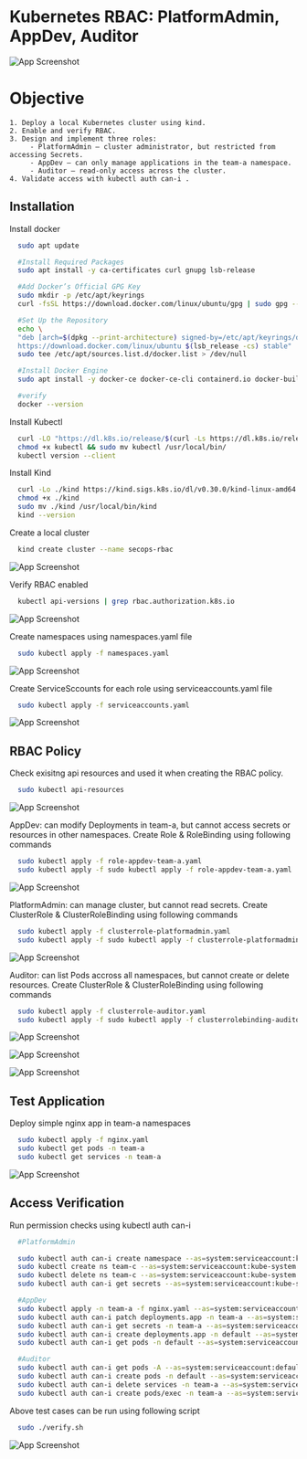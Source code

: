 
# Kubernetes RBAC: PlatformAdmin, AppDev, Auditor

![App Screenshot](images/13.png)

# Objective
    1. Deploy a local Kubernetes cluster using kind.
    2. Enable and verify RBAC.
    3. Design and implement three roles:
         - PlatformAdmin – cluster administrator, but restricted from accessing Secrets.
         - AppDev – can only manage applications in the team-a namespace.
         - Auditor – read-only access across the cluster.
    4. Validate access with kubectl auth can-i .
## Installation

Install docker

```bash
  sudo apt update

  #Install Required Packages 
  sudo apt install -y ca-certificates curl gnupg lsb-release

  #Add Docker’s Official GPG Key
  sudo mkdir -p /etc/apt/keyrings
  curl -fsSL https://download.docker.com/linux/ubuntu/gpg | sudo gpg --dearmor -o /etc/apt/keyrings/docker.gpg

  #Set Up the Repository
  echo \
  "deb [arch=$(dpkg --print-architecture) signed-by=/etc/apt/keyrings/docker.gpg] \
  https://download.docker.com/linux/ubuntu $(lsb_release -cs) stable" | \
  sudo tee /etc/apt/sources.list.d/docker.list > /dev/null

  #Install Docker Engine
  sudo apt install -y docker-ce docker-ce-cli containerd.io docker-buildx-plugin docker-compose-plugin

  #verify
  docker --version
```

Install Kubectl

``` bash
  curl -LO "https://dl.k8s.io/release/$(curl -Ls https://dl.k8s.io/release/stable.txt)/bin/linux/amd64/kubectl"
  chmod +x kubectl && sudo mv kubectl /usr/local/bin/
  kubectl version --client
```

Install Kind

``` bash
  curl -Lo ./kind https://kind.sigs.k8s.io/dl/v0.30.0/kind-linux-amd64
  chmod +x ./kind
  sudo mv ./kind /usr/local/bin/kind
  kind --version
```

Create a local cluster

``` bash
  kind create cluster --name secops-rbac
```
![App Screenshot](images/1.png)

Verify RBAC enabled

``` bash
  kubectl api-versions | grep rbac.authorization.k8s.io
```
![App Screenshot](images/2.png)

Create namespaces using namespaces.yaml file

``` bash
  sudo kubectl apply -f namespaces.yaml
```
![App Screenshot](images/3.png)

Create ServiceSccounts for each role using serviceaccounts.yaml file

``` bash
  sudo kubectl apply -f serviceaccounts.yaml
```
![App Screenshot](images/4.png)

## RBAC Policy

Check exisitng api resources and used it when creating the RBAC policy.

``` bash
  sudo kubectl api-resources
```
![App Screenshot](images/6.png)

AppDev: can modify Deployments in team-a, but cannot access secrets or resources in other namespaces.
Create Role & RoleBinding using following commands

``` bash
  sudo kubectl apply -f role-appdev-team-a.yaml
  sudo kubectl apply -f sudo kubectl apply -f role-appdev-team-a.yaml
```
![App Screenshot](images/5.png)

PlatformAdmin: can manage cluster, but cannot read secrets.
Create ClusterRole & ClusterRoleBinding using following commands

``` bash
  sudo kubectl apply -f clusterrole-platformadmin.yaml
  sudo kubectl apply -f sudo kubectl apply -f clusterrole-platformadmin.yaml
```
![App Screenshot](images/7.png)

Auditor: can list Pods accross all namespaces, but cannot create or delete resources.
Create ClusterRole & ClusterRoleBinding using following commands

``` bash
  sudo kubectl apply -f clusterrole-auditor.yaml
  sudo kubectl apply -f sudo kubectl apply -f clusterrolebinding-auditor.yaml
```
![App Screenshot](images/9.png)

![App Screenshot](images/10.png)

![App Screenshot](images/110.png)

## Test Application

Deploy simple nginx app in team-a namespaces

``` bash
  sudo kubectl apply -f nginx.yaml
  sudo kubectl get pods -n team-a
  sudo kubectl get services -n team-a
```
![App Screenshot](images/12.png)

## Access Verification

Run permission checks using kubectl auth can-i

``` bash
  #PlatformAdmin

  sudo kubectl auth can-i create namespace --as=system:serviceaccount:kube-system:sa-platformadmin
  sudo kubectl create ns team-c --as=system:serviceaccount:kube-system:sa-platformadmin
  sudo kubectl delete ns team-c --as=system:serviceaccount:kube-system:sa-platformadmin
  sudo kubectl auth can-i get secrets --as=system:serviceaccount:kube-system:sa-platformadmin

  #AppDev
  sudo kubectl apply -n team-a -f nginx.yaml --as=system:serviceaccount:team-a:sa-appdev
  sudo kubectl auth can-i patch deployments.app -n team-a --as=system:serviceaccount:team-a:sa-appdev
  sudo kubectl auth can-i get secrets -n team-a --as=system:serviceaccount:team-a:sa-appdev
  sudo kubectl auth can-i create deployments.app -n default --as=system:serviceaccount:team-a:sa-appdev
  sudo kubectl auth can-i get pods -n default --as=system:serviceaccount:team-a:sa-appdev

  #Auditor
  sudo kubectl auth can-i get pods -A --as=system:serviceaccount:default:sa-auditor
  sudo kubectl auth can-i create pods -n default --as=system:serviceaccount:default:sa-auditor
  sudo kubectl auth can-i delete services -n team-a --as=system:serviceaccount:default:sa-auditor
  sudo kubectl auth can-i create pods/exec -n team-a --as=system:serviceaccount:default:sa-auditor
```

Above test cases can be run using following script

``` bash
  sudo ./verify.sh
```
![App Screenshot](images/11.png)




